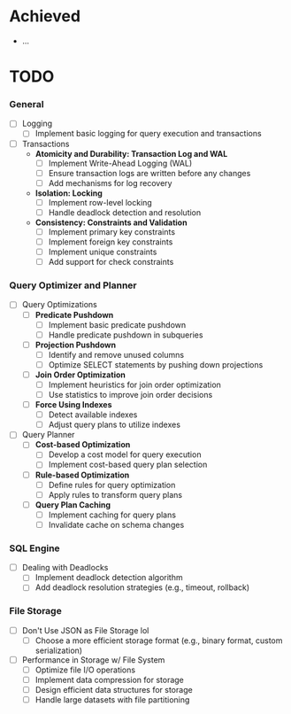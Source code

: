 # Achieved

- ... 

# TODO

### General

- [ ] Logging
  - [ ] Implement basic logging for query execution and transactions
- [ ] Transactions
  - **Atomicity and Durability: Transaction Log and WAL**
    - [ ] Implement Write-Ahead Logging (WAL)
    - [ ] Ensure transaction logs are written before any changes
    - [ ] Add mechanisms for log recovery
  - **Isolation: Locking**
    - [ ] Implement row-level locking
    - [ ] Handle deadlock detection and resolution
  - **Consistency: Constraints and Validation**
    - [ ] Implement primary key constraints
    - [ ] Implement foreign key constraints
    - [ ] Implement unique constraints
    - [ ] Add support for check constraints

### Query Optimizer and Planner

- [ ] Query Optimizations
  - [ ] **Predicate Pushdown**
    - [ ] Implement basic predicate pushdown
    - [ ] Handle predicate pushdown in subqueries
  - [ ] **Projection Pushdown**
    - [ ] Identify and remove unused columns
    - [ ] Optimize SELECT statements by pushing down projections
  - [ ] **Join Order Optimization**
    - [ ] Implement heuristics for join order optimization
    - [ ] Use statistics to improve join order decisions
  - [ ] **Force Using Indexes**
    - [ ] Detect available indexes
    - [ ] Adjust query plans to utilize indexes
- [ ] Query Planner
  - [ ] **Cost-based Optimization**
    - [ ] Develop a cost model for query execution
    - [ ] Implement cost-based query plan selection
  - [ ] **Rule-based Optimization**
    - [ ] Define rules for query optimization
    - [ ] Apply rules to transform query plans
  - [ ] **Query Plan Caching**
    - [ ] Implement caching for query plans
    - [ ] Invalidate cache on schema changes

### SQL Engine

- [ ] Dealing with Deadlocks
  - [ ] Implement deadlock detection algorithm
  - [ ] Add deadlock resolution strategies (e.g., timeout, rollback)

### File Storage

- [ ] Don't Use JSON as File Storage lol
  - [ ] Choose a more efficient storage format (e.g., binary format, custom serialization)
- [ ] Performance in Storage w/ File System
  - [ ] Optimize file I/O operations
  - [ ] Implement data compression for storage
  - [ ] Design efficient data structures for storage
  - [ ] Handle large datasets with file partitioning
